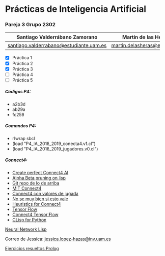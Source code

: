 # Prácticas de Inteligencia Artificial

### Pareja 3 Grupo 2302

Santiago Valderrábano Zamorano | Martín de las Heras Moreno
------------------------------ | --------------------------
santiago.valderrabano@estudiante.uam.es | martin.delasheras@estudiante.uam.es

- [x] Práctica 1
- [x] Práctica 2
- [x] Práctica 3
- [ ] Práctica 4
- [ ] Práctica 5

##### Códigos P4:
  * a2b3d
  * ab29a
  * fc259

##### Comandos P4:
 * rlwrap sbcl
 * (load "P4_IA_2018_2019_conecta4.v1.cl")
 * (load "P4_IA_2018_2019_jugadores.v0.cl")

##### Connect4:

 - [Create perfect Connect4 AI](http://blog.gamesolver.org)
 - [Alpha Beta pruning on lisp](http://www.cs.technion.ac.il/~shaulm/software/alpha-beta-m.lisp)
 - [Git repo de lo de arriba](https://github.com/PascalPons/connect4)
 - [MIT Connect4](http://web.mit.edu/sp.268/www/2010/connectFourSlides.pdf)
 - [Connect4 con valores de jugada](https://connect4.gamesolver.org)
 - [No se muy bien si esto vale](https://towardsdatascience.com/creating-the-perfect-connect-four-ai-bot-c165115557b0)
 - [Heuristics for Connect4](https://file.scirp.org/Html/1-9601415_90972.htm)
 - [Tensor Flow](https://www.tensorflow.org)
 - [Connect4 Tensor Flow](https://github.com/marmelab/connect-four-tensorflow)
 - [CLisp for Python](https://github.com/marcoheisig/cl4py)


[Neural Network Lisp](https://github.com/nicolasavru/cl-nn)


Correo de Jessica: jessica.lopez-hazas@inv.uam.es

[Ejercicios resueltos Prolog](http://www.ic.unicamp.br/~meidanis/courses/mc336/2009s2/prolog/problemas/)
